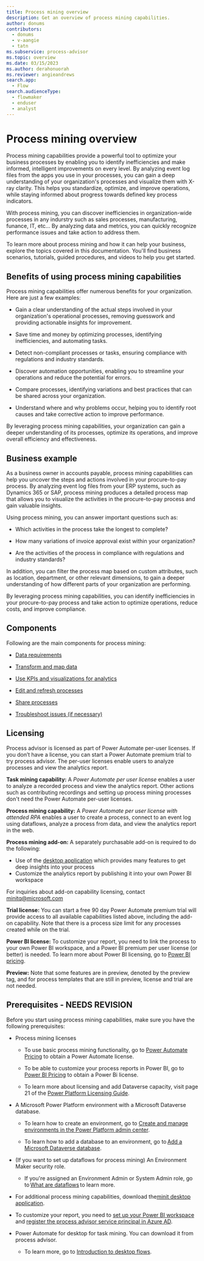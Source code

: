 ```yaml
---
title: Process mining overview
description: Get an overview of process mining capabilities.
author: donums
contributors:
  - donums
  - v-aangie  
  - tatn
ms.subservice: process-advisor
ms.topic: overview
ms.date: 03/15/2023
ms.author: derahonuorah
ms.reviewer: angieandrews
search.app: 
  - Flow
search.audienceType: 
  - flowmaker
  - enduser
  - analyst
---
```


# Process mining overview

Process mining capabilities provide a powerful tool to optimize your business processes by enabling you to identify inefficiencies and make informed, intelligent improvements on every level. By analyzing event log files from the apps you use in your processes, you can gain a deep understanding of your organization's processes and visualize them with X-ray clarity. This helps you standardize, optimize, and improve operations, while staying informed about progress towards defined key process indicators.

With process mining, you can discover inefficiencies in organization-wide processes in any indurstry such as sales processes, manufacturing, funance, IT, etc... By analyzing data and metrics, you can quickly recognize performance issues and take action to address them.

To learn more about process mining and how it can help your business, explore the topics covered in this documentation. You'll find business scenarios, tutorials, guided procedures, and videos to help you get started.

## Benefits of using process mining capabilities

Process mining capabilities offer numerous benefits for your organization. Here are just a few examples:

- Gain a clear understanding of the actual steps involved in your organization's operational processes, removing guesswork and providing actionable insights for improvement.

- Save time and money by optimizing processes, identifying inefficiencies, and automating tasks.

- Detect non-compliant processes or tasks, ensuring compliance with regulations and industry standards.

- Discover automation opportunities, enabling you to streamline your operations and reduce the potential for errors.

- Compare processes, identifying variations and best practices that can be shared across your organization.

- Understand where and why problems occur, helping you to identify root causes and take corrective action to improve performance.

By leveraging process mining capabilities, your organization can gain a deeper understanding of its processes, optimize its operations, and improve overall efficiency and effectiveness.

## Business example

As a business owner in accounts payable, process mining capabilities can help you uncover the steps and actions involved in your procure-to-pay process. By analyzing event log files from your ERP systems, such as Dynamics 365 or SAP, process mining produces a detailed process map that allows you to visualize the activities in the procure-to-pay process and gain valuable insights.

Using process mining, you can answer important questions such as:

- Which activities in the process take the longest to complete?

- How many variations of invoice approval exist within your organization?

- Are the activities of the process in compliance with regulations and industry standards?

In addition, you can filter the process map based on custom attributes, such as location, department, or other relevant dimensions, to gain a deeper understanding of how different parts of your organization are performing.

By leveraging process mining capabilities, you can identify inefficiencies in your procure-to-pay process and take action to optimize operations, reduce costs, and improve compliance.

## Components

Following are the main components for process mining:

- [Data requirements](process-mining-processes-and-data.md#data-requirements)

- [Transform and map data](process-mining-transform.md)

- [Use KPIs and visualizations for analytics](process-mining-visualize.md#use-kpis-and-visualizations-for-analytics)

- [Edit and refresh processes](process-mining-data-source.md)

- [Share processes](process-mining-share.md)

- [Troubleshoot issues (if necessary)](process-mining-troubleshoot.md)

## Licensing

Process advisor is licensed as part of Power Automate per-user licenses. If you don’t have a license, you can start a Power Automate premium trial to try process advisor. The per-user licenses enable users to analyze processes and view the analytics report.

**Task mining capability:** A *Power Automate per user license* enables a user to analyze a recorded process and view the analytics report. Other actions such as contributing recordings and setting up process mining processes don't need the Power Automate per-user licenses.

**Process mining capability:** A *Power Automate per user license with attended RPA* enables a user to create a process, connect to an event log using dataflows, analyze a process from data, and view the analytics report in the web.

**Process mining add-on:** A separately purchasable add-on is required to do the following:
- Use of the [desktop application](minit-desktop-application-overview.md) which provides many features to get deep insights into your process
- Customize the analytics report by publishing it into your own Power BI workspace

For inquiries about add-on capability licensing, contact minitq@microsoft.com

**Trial license:** You can start a free 90 day Power Automate premium trial will provide access to all available capabilities listed above, including the add-on capability. Note that there is a process size limit for any processes created while on the trial.

**Power BI license:** To customize your report, you need to link the process to your own Power BI workspace, and a Power BI premium per user license (or better) is needed. To learn more about Power BI licensing, go to [Power BI pricing](https://powerbi.microsoft.com/en-us/pricing/).

**Preview:** Note that some features are in preview, denoted by the preview tag, and for process templates that are still in preview, license and trial are not needed.

## Prerequisites - NEEDS REVISION

Before you start using process mining capabilities, make sure you have the following prerequisites:

- Process mining licenses

   - To use basic process mining functionality, go to [Power Automate Pricing](https://powerautomate.microsoft.com/pricing/) to obtain a Power Automate license.

   - To be able to customize your process reports in Power BI, go to [Power BI Pricing](https://powerbi.microsoft.com/pricing/) to obtain a Power Bi license.

   - To learn more about licensing and add Dataverse capacity, visit page 21 of the [Power Platform Licensing Guide](https://go.microsoft.com/fwlink/?linkid=2085130).  

- A Microsoft Power Platform environment with a Microsoft Dataverse database.  

  - To learn how to create an environment, go to [Create and manage environments in the Power Platform admin center](/power-platform/admin/create-environment).  

  - To learn how to add a database to an environment, go to [Add a Microsoft Dataverse database](/power-platform/admin/create-database).  

- (If you want to set up dataflows for process mining) An Environment Maker security role.  

     - If you're assigned an Environment Admin or System Admin role, go to [What are dataflows](/power-query/dataflows/overview-dataflows-across-power-platform-dynamics-365) to learn more.  

- For additional process mining capabilities, download the[minit desktop application](minit/how-to-start-with-minit-desktop-application.md).

- To customize your report, you need to [set up your Power BI workspace](process-mining-pbi-workspace.md) and [register the process advisor service principal in Azure AD](process-mining-pbi-workspace.md#install-azure-tools).

- Power Automate for desktop for task mining. You can download it from process advisor.
  - To learn more, go to [Introduction to desktop flows](desktop-flows/introduction.md).
